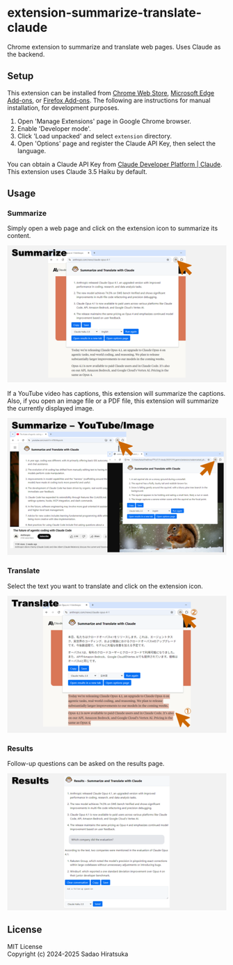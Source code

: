# extension-summarize-translate-claude

Chrome extension to summarize and translate web pages. Uses Claude as the backend.

## Setup

This extension can be installed from [Chrome Web Store](https://chromewebstore.google.com/detail/ciikfihmdpcbmehhggahlgljimikipbm), [Microsoft Edge Add-ons](https://microsoftedge.microsoft.com/addons/detail/gfbdckjeobbamlimgcgihepkebiggjep), or [Firefox Add-ons](https://addons.mozilla.org/firefox/addon/summarize-translate-claude/).
The following are instructions for manual installation, for development purposes.

1. Open 'Manage Extensions' page in Google Chrome browser.
2. Enable 'Developer mode'.
3. Click 'Load unpacked' and select `extension` directory.
4. Open 'Options' page and register the Claude API Key, then select the language.

You can obtain a Claude API Key from [Claude Developer Platform | Claude](https://claude.com/platform/api).
This extension uses Claude 3.5 Haiku by default.

## Usage

### Summarize

Simply open a web page and click on the extension icon to summarize its content.

![Summarize](img/screenshot_summarize.png)

If a YouTube video has captions, this extension will summarize the captions.
Also, if you open an image file or a PDF file, this extension will summarize the currently displayed image.

![Summarize - YouTube/Image](img/screenshot_youtube_image.png)

### Translate

Select the text you want to translate and click on the extension icon.

![Translate](img/screenshot_translate.png)

### Results

Follow-up questions can be asked on the results page.

![Results](img/screenshot_results.png)

## License

MIT License  
Copyright (c) 2024-2025 Sadao Hiratsuka
